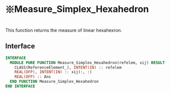 # 𑗕Measure_Simplex_Hexahedron

This function returns the measure of linear hexahexron.

## Interface

```fortran
INTERFACE
  MODULE PURE FUNCTION Measure_Simplex_Hexahedron(refelem, xij) RESULT(Ans)
    CLASS(ReferenceElement_), INTENT(IN) :: refelem
    REAL(DFP), INTENT(IN) :: xij(:, :)
    REAL(DFP) :: Ans
  END FUNCTION Measure_Simplex_Hexahedron
END INTERFACE
```
